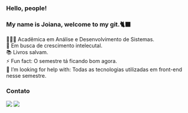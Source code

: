 ### Hello, people!

### My name is Joiana, welcome to my git.🐈‍⬛


👩🏽‍💻 Acadêmica em Análise e Desenvolvimento de Sistemas.</br>
🌱 Em busca de crescimento intelecutal.</br>
📚 Livros salvam.</br>
⚡ Fun fact: O semestre tá ficando bom agora.</br>
🤔 I’m looking for help with: Todas as tecnologias utilizadas em front-end nesse semestre.</br>

### Contato 

<a href="https://www.linkedin.com/in/joiana-horrana-dos-santos-queiroz-1aaa771b6" target="_blank"><img loading="lazy" src="https://img.shields.io/badge/-LinkedIn-%230077B5?style=for-the-badge&logo=linkedin&logoColor=white" target="_blank"></a>  </div> <a href = "mailto:joianaqueirozz@gmail.com"><img loading="lazy" src="https://img.shields.io/badge/Gmail-D14836?style=for-the-badge&logo=gmail&logoColor=white" target="_blank"></a>


 
<!--
**joianahorrana/joianahorrana** is a ✨ _special_ ✨ repository because its `README.md` (this file) appears on your GitHub profile.

Here are some ideas to get you started:

- 🔭 I’m currently working on ...
- 🌱 I’m currently learning ...
- 👯 I’m looking to collaborate on ...
- 🤔 I’m looking for help with ...
- 💬 Ask me about ...
- 📫 How to reach me: ...
- 😄 Pronouns: ...
- ⚡ Fun fact: ...
-->
